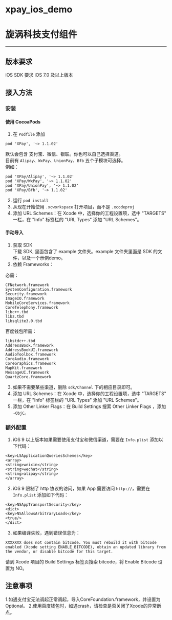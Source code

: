 # xpay_ios_demo
旋涡科技支付组件 
=================

****

## 版本要求

iOS SDK 要求 iOS 7.0 及以上版本

## 接入方法
### 安装
#### 使用 CocoaPods
1. 在 `Podfile` 添加

```
pod 'XPay', '~> 1.1.02'
```

默认会包含 支付宝、微信、银联。你也可以自己选择渠道。  
目前有 `Alipay`、`WxPay`、`UnionPay`、`Bfb` 五个子模块可选择。  
例如：

```
pod 'XPay/Alipay', '~> 1.1.02'
pod 'XPay/WxPay', '~> 1.1.02'
pod 'XPay/UnionPay', '~> 1.1.02'
pod 'XPay/Bfb', '~> 1.1.02'
```

2. 运行 `pod install`
3. 从现在开始使用 `.xcworkspace` 打开项目，而不是 `.xcodeproj`
4. 添加 URL Schemes：在 Xcode 中，选择你的工程设置项，选中 "TARGETS" 一栏，在 "Info" 标签栏的 "URL Types" 添加 "URL Schemes"。

#### 手动导入
1. 获取 SDK  
下载 SDK, 里面包含了 example 文件夹。example 文件夹里面是 SDK 的文件，以及一个示例demo。
2. 依赖 Frameworks：

必需：

```
CFNetwork.framework
SystemConfiguration.framework
Security.framework
ImageIO.framework
MobileCoreServices.framework
CoreTelephony.framework
libc++.tbd
libz.tbd
libsqlite3.0.tbd
```

百度钱包所需：

```
libstdc++.tbd
AddressBook.framework
AddressBookUI.framework
AudioToolbox.framework
CoreAudio.framework
CoreGraphics.framework
MapKit.framework
MessageUI.framework
QuartzCore.framework
```

3. 如果不需要某些渠道，删除 `sdk/Channel` 下的相应目录即可。
4. 添加 URL Schemes：在 Xcode 中，选择你的工程设置项，选中 "TARGETS" 一栏，在 "Info" 标签栏的 "URL Types" 添加 "URL Schemes"。
5. 添加 Other Linker Flags：在 Build Settings 搜索 Other Linker Flags ，添加 `-ObjC`。

### 额外配置
1. iOS 9 以上版本如果需要使用支付宝和微信渠道，需要在 `Info.plist` 添加以下代码：

```
<key>LSApplicationQueriesSchemes</key>
<array>
<string>weixin</string>
<string>wechat</string>
<string>alipay</string>
</array>
```
2. iOS 9 限制了 http 协议的访问，如果 App 需要访问 `http://`，需要在 `Info.plist` 添加如下代码：

```
<key>NSAppTransportSecurity</key>
<dict>
<key>NSAllowsArbitraryLoads</key>
<true/>
</dict>
```
3. 如果编译失败，遇到错误信息为：

```
XXXXXXX does not contain bitcode. You must rebuild it with bitcode enabled (Xcode setting ENABLE_BITCODE), obtain an updated library from the vendor, or disable bitcode for this target.
```
请到 Xcode 项目的 Build Settings 标签页搜索 bitcode，将 Enable Bitcode 设置为 NO。


## 注意事项
1.如遇支付宝无法调起正常调起，导入CoreFoundation.framework，并设置为Optional。
2.使用百度钱包时，如遇crash，请检查是否关闭了Xcode的异常断点。

